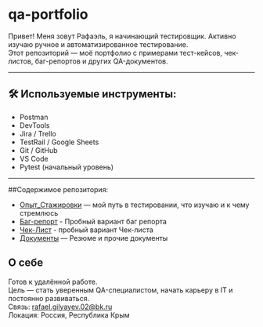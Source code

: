 # qa-portfolio
Привет! Меня зовут Рафаэль, я начинающий тестировщик. Активно изучаю ручное и автоматизированное тестирование.  
Этот репозиторий — моё портфолио с примерами тест-кейсов, чек-листов, баг-репортов и других QA-документов.

---

## 🛠 Используемые инструменты:

- Postman
- DevTools
- Jira / Trello
- TestRail / Google Sheets
- Git / GitHub
- VS Code
- Pytest (начальный уровень)

---

##Содержимое репозитория:
- [Опыт_Стажировки](./Опыт_Стажировки) — мой путь в тестировании, что изучаю и к чему стремлюсь
- [Баг-репорт](./bug-reports) - Пробный вариант баг репорта
- [Чек-Лист](./checklists) - пробный вариант Чек-листа
- [Документы](./Документы) — Резюме и прочие документы
## О себе

 Готов к удалённой работе.  
 Цель — стать уверенным QA-специалистом, начать карьеру в IT и постоянно развиваться.  
 Связь: rafael.gilyayev.02@bk.ru  
 Локация: Россия, Республика Крым
